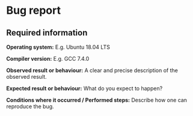 # Bug report

## Required information

**Operating system:**
E.g. Ubuntu 18.04 LTS

**Compiler version:**
E.g. GCC 7.4.0

**Observed result or behaviour:**
A clear and precise description of the observed result.

**Expected result or behaviour:**
What do you expect to happen?

**Conditions where it occurred / Performed steps:**
Describe how one can reproduce the bug.
